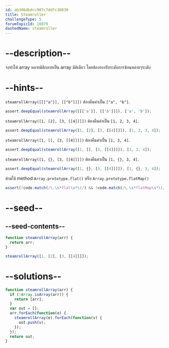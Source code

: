 ```yaml
---
id: ab306dbdcc907c7ddfc30830
title: Steamroller
challengeType: 5
forumTopicId: 16079
dashedName: steamroller
---
```


# --description--

จงทำให้ array หลายมิติกลายเป็น array มิติเดียว โดยต้องรองรับระดับการซ้อนหลายๆระดับ

# --hints--

`steamrollArray([[["a"]], [["b"]]])` ต้องคืนค่าเป็น `["a", "b"]`.

```js
assert.deepEqual(steamrollArray([[['a']], [['b']]]), ['a', 'b']);
```

`steamrollArray([1, [2], [3, [[4]]]])` ต้องคืนค่าเป็น `[1, 2, 3, 4]`.

```js
assert.deepEqual(steamrollArray([1, [2], [3, [[4]]]]), [1, 2, 3, 4]);
```

`steamrollArray([1, [], [3, [[4]]]])` ต้องคืนค่าเป็น `[1, 3, 4]`.

```js
assert.deepEqual(steamrollArray([1, [], [3, [[4]]]]), [1, 3, 4]);
```

`steamrollArray([1, {}, [3, [[4]]]])` ต้องคืนค่าเป็น `[1, {}, 3, 4]`.

```js
assert.deepEqual(steamrollArray([1, {}, [3, [[4]]]]), [1, {}, 3, 4]);
```

ห้ามใช้ method `Array.prototype.flat()` หรือ `Array.prototype.flatMap()`

```js
assert(!code.match(/\.\s*flat\s*\(/) && !code.match(/\.\s*flatMap\s*\(/));
```

# --seed--

## --seed-contents--

```js
function steamrollArray(arr) {
  return arr;
}

steamrollArray([1, [2], [3, [[4]]]]);
```

# --solutions--

```js
function steamrollArray(arr) {
  if (!Array.isArray(arr)) {
    return [arr];
  }
  var out = [];
  arr.forEach(function(e) {
    steamrollArray(e).forEach(function(v) {
      out.push(v);
    });
  });
  return out;
}
```

